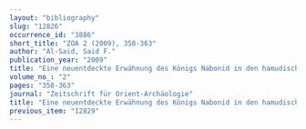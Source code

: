 ```yaml
---
layout: "bibliography"
slug: "12826"
occurrence_id: "3886"
short_title: "ZOA 2 (2009), 358-363"
author: "Al-Said, Said F."
publication_year: "2009"
title: "Eine neuentdeckte Erwähnung des Königs Nabonid in den hamudischen Inschriften"
volume_no_: "2"
pages: "358-363"
journal: "Zeitschrift für Orient-Archäologie"
title: "Eine neuentdeckte Erwähnung des Königs Nabonid in den hamudischen Inschriften"
previous_item: "12829"
---
```

